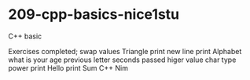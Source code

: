 # 209-cpp-basics-nice1stu
C++ basic

Exercises completed;
swap values
Triangle
print new line
print Alphabet
what is your age
previous letter
seconds passed
higer value
char type
power
print Hello
print Sum
C++ Nim
